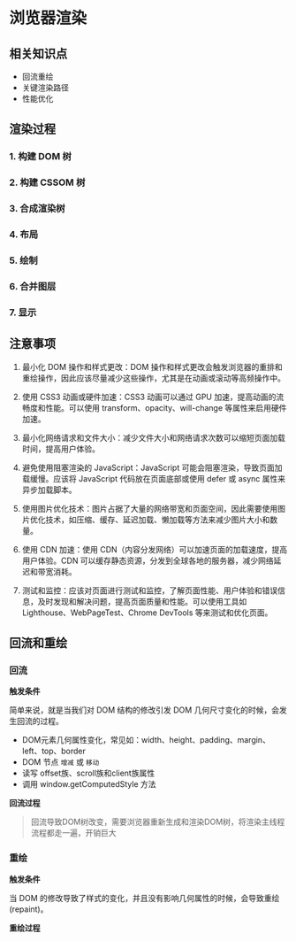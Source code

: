 # 浏览器渲染

## 相关知识点

- 回流重绘
- 关键渲染路径
- 性能优化


## 渲染过程

### 1. 构建 DOM 树



### 2. 构建 CSSOM 树

### 3. 合成渲染树

### 4. 布局

### 5. 绘制

### 6. 合并图层

### 7. 显示


## 注意事项

1. 最小化 DOM 操作和样式更改：DOM 操作和样式更改会触发浏览器的重排和重绘操作，因此应该尽量减少这些操作，尤其是在动画或滚动等高频操作中。

2. 使用 CSS3 动画或硬件加速：CSS3 动画可以通过 GPU 加速，提高动画的流畅度和性能。可以使用 transform、opacity、will-change 等属性来启用硬件加速。

3. 最小化网络请求和文件大小：减少文件大小和网络请求次数可以缩短页面加载时间，提高用户体验。

4. 避免使用阻塞渲染的 JavaScript：JavaScript 可能会阻塞渲染，导致页面加载缓慢。应该将 JavaScript 代码放在页面底部或使用 defer 或 async 属性来异步加载脚本。

5. 使用图片优化技术：图片占据了大量的网络带宽和页面空间，因此需要使用图片优化技术，如压缩、缓存、延迟加载、懒加载等方法来减少图片大小和数量。

6. 使用 CDN 加速：使用 CDN（内容分发网络）可以加速页面的加载速度，提高用户体验。CDN 可以缓存静态资源，分发到全球各地的服务器，减少网络延迟和带宽消耗。

7. 测试和监控：应该对页面进行测试和监控，了解页面性能、用户体验和错误信息，及时发现和解决问题，提高页面质量和性能。可以使用工具如 Lighthouse、WebPageTest、Chrome DevTools 等来测试和优化页面。



## 回流和重绘

### 回流

**触发条件**

简单来说，就是当我们对 DOM 结构的修改引发 DOM 几何尺寸变化的时候，会发生回流的过程。

  - DOM元素几何属性变化，常见如：width、height、padding、margin、left、top、border
  - DOM 节点 `增减` 或 `移动`
  - 读写 offset族、scroll族和client族属性
  - 调用 window.getComputedStyle 方法

**回流过程**

> 回流导致DOM树改变，需要浏览器重新生成和渲染DOM树，将渲染主线程流程都走一遍，开销巨大


### 重绘

**触发条件**

当 DOM 的修改导致了样式的变化，并且没有影响几何属性的时候，会导致重绘(repaint)。

**重绘过程**
